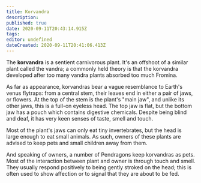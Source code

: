 ```yaml
---
title: Korvandra
description: 
published: true
date: 2020-09-11T20:43:14.915Z
tags: 
editor: undefined
dateCreated: 2020-09-11T20:41:06.413Z
---
```


The **korvandra** is a sentient carnivorous plant. It's an offshoot of a similar plant called the vandra; a commonly held theory is that the korvandra developed after too many vandra plants absorbed too much Fromina.

As far as appearance, korvandras bear a vague resemblance to Earth's venus flytraps: from a central stem, their leaves end in either a pair of jaws, or flowers. At the top of the stem is the plant's "main jaw", and unlike its other jaws, this is a full-on eyeless head. The top jaw is flat, but the bottom jaw has a pouch which contains digestive chemicals. Despite being blind and deaf, it has very keen senses of taste, smell and touch.

Most of the plant's jaws can only eat tiny invertebrates, but the head is large enough to eat small animals. As such, owners of these plants are advised to keep pets and small children away from them.

And speaking of owners, a number of Pendragons keep korvandras as pets. Most of the interaction between plant and owner is through touch and smell. They usually respond positively to being gently stroked on the head; this is often used to show affection or to signal that they are about to be fed.